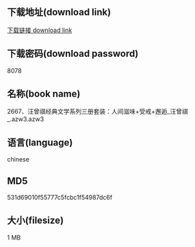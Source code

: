 ## 下载地址(download link)
[下载链接 download link](https://voluble-croquembouche-d321dc.netlify.app/?s=2667%E3%80%81%E6%B1%AA%E6%9B%BE%E7%A5%BA%E7%BB%8F%E5%85%B8%E6%96%87%E5%AD%A6%E7%B3%BB%E5%88%97%E4%B8%89%E5%86%8C%E5%A5%97%E8%A3%85%EF%BC%9A%E4%BA%BA%E9%97%B4%E6%BB%8B%E5%91%B3%2B%E5%8F%97%E6%88%92%2B%E9%82%82%E9%80%85_%E6%B1%AA%E6%9B%BE%E7%A5%BA_.azw3)

## 下载密码(download password)
8078

## 名称(book name)
2667、汪曾祺经典文学系列三册套装：人间滋味+受戒+邂逅_汪曾祺_.azw3.azw3

## 语言(language)
chinese

## MD5
531d69010f55777c5fcbc1f54987dc6f

## 大小(filesize)
1 MB

